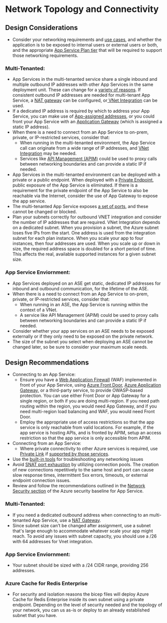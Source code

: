 # Network Topology and Connectivity
## Design Considerations
- Consider your networking requirements and [use cases](https://docs.microsoft.com/en-us/azure/app-service/networking-features#use-cases-and-features), and whether the application is to be exposed to internal users or external users or both, and the appropriate [App Service Plan tier](https://docs.microsoft.com/en-us/azure/azure-resource-manager/management/azure-subscription-service-limits#app-service-limits) that will be required to support those networking requirements.   

### Multi-Tenanted:
- App Services in the multi-tenanted service share a single inbound and multiple outbound IP addresses with other App Services in the same deployment unit.  These can change for a [variety of reasons](https://docs.microsoft.com/en-us/azure/app-service/overview-inbound-outbound-ips#how-ip-addresses-work-in-app-service). If consistent outbound IP addresses are needed for multi-tenant App Service, a [NAT gateway](https://docs.microsoft.com/en-us/azure/app-service/networking/nat-gateway-integration#:~:text=%20Set%20up%20NAT%20gateway%20through%20the%20portal%3A,Basics%20information%20and%20pick%20the%20region...%20More%20) can be configured, or[ VNet  Integration](https://docs.microsoft.com/en-us/azure/app-service/web-sites-integrate-with-vnet) can be used.
- If a dedicated IP address is required by which to address your App Service, you can make use of [App-assigned addresses](https://docs.microsoft.com/en-us/azure/app-service/networking-features#app-assigned-address), or you could front your App Service with an [Application Gateway](https://docs.microsoft.com/en-us/azure/app-service/networking/app-gateway-with-service-endpoints) (which is assigned a static IP address).
- When there is a need to connect from an App Service to on-prem, private, or IP-restricted services, consider that:
    - When running in the multi-tenanted environment, the App Service call can originate from a wide range of IP addresses, and [VNet Integration](https://docs.microsoft.com/en-us/azure/app-service/web-sites-integrate-with-vnet) may be needed.
    - Services like [API Management (APIM)](https://docs.microsoft.com/en-us/azure/api-management/api-management-key-concepts) could be used to proxy calls between networking boundaries and can provide a static IP if needed.
- App Services in the multi-tenanted environment can be deployed with a private or a public endpoint.  When deployed with a [Private Endpoint](https://docs.microsoft.com/en-us/azure/app-service/networking/private-endpoint), public exposure of the App Service is eliminated.  If there is a requirement for the private endpoint of the App Service to also be reachable via the Internet, consider the use of App Gateway to expose the app service. 
 - The multi-tenanted App Service exposes [a set of ports](https://docs.microsoft.com/en-us/azure/app-service/networking-features#app-service-ports), and these cannot be changed or blocked.
- Plan your subnets correctly for outbound VNET integration and consider the number of IP addresses that are required. VNet Integration depends on a dedicated subnet. When you provision a subnet, the Azure subnet loses five IPs from the start. One address is used from the integration subnet for each plan instance. When you scale your app to four instances, then four addresses are used. When you scale up or down in size, the required address space is doubled for a short period of time. This affects the real, available supported instances for a given subnet size.
 
### App Service Enviornment:
- App Services deployed on an ASE get static, dedicated IP addresses for inbound and outbound communication, for the lifetime of the ASE.
- When there is a need to connect from an App Service to on-prem, private, or IP-restricted services, consider that:
    - When running in an ASE, the App Service is running within the context of a VNet.
    - A service like API Management (APIM) could be used to proxy calls between networking boundaries and can provide a static IP if needed.
- Consider whether your app services on an ASE needs to be exposed externally or if they only need to be exposed on the private network.
- The size of the subnet you select when deploying an ASE cannot be changed later, so be sure to consider your maximum scale needs.


## Design Recommendations
- Connecting to an App Service:
    - Ensure you have a [Web Application Firewall](https://docs.microsoft.com/en-us/azure/web-application-firewall/overview) (WAF) implemented in front of your App Service, using [Azure Front Door](https://docs.microsoft.com/en-us/azure/web-application-firewall/afds/afds-overview), [Azure Application Gateway](https://docs.microsoft.com/en-us/azure/web-application-firewall/ag/ag-overview), or a third-party service, to provide OWASP-based protection. You can use either Front Door or App Gateway for a single region, or both if you are doing multi-region. If you need path routing within the region, you would need App Gateway, and if you need multi-region load balancing and WAF, you would need Front Door.
    - Employ the appropriate use of access restrictions so that the app service is only reachable from valid locations. For example, if the app service is hosting APIs, and is fronted by APIM, setup an access restriction so that the app service is only accessible from APIM.
- Connecting from an App Service:
    - Where private connectivity to other Azure services is required, use [Private Link](https://docs.microsoft.com/en-us/azure/private-link/private-link-overview) if [supported by those services](https://docs.microsoft.com/en-us/azure/private-link/availability).  
- Use the [built-in tools](https://azure.github.io/AppService/2021/04/13/Network-and-Connectivity-Troubleshooting-Tool.html) for troubleshooting any networking issues
- Avoid [SNAT port exhaustion](https://docs.microsoft.com/en-us/azure/app-service/troubleshoot-intermittent-outbound-connection-errors) by utilizing connection pools.  The creation of new connections repetitively to the same host and port can cause slow response times, intermittent 5xx errors, timeouts, or external endpoint connection issues.
- Review and follow the recommendations outlined in the [Network Security section](https://docs.microsoft.com/en-us/security/benchmark/azure/baselines/app-service-security-baseline?toc=/azure/app-service/toc.json#network-security) of the Azure security baseline for App Service.
### Multi-Tenanted:
- If you need a dedicated outbound address when connecting to an multi-tenanted App Service, use a [NAT Gateway](https://docs.microsoft.com/en-us/azure/app-service/networking/nat-gateway-integration). 
- Since subnet size can't be changed after assignment, use a subnet that's large enough to accommodate whatever scale your app might reach. To avoid any issues with subnet capacity, you should use a /26 with 64 addresses for Vnet integration.
### App Service Enviornment:
- Your subnet should be sized with a /24 CIDR range, providing 256 addresses. 

### Azure Cache for Redis Enterprise

- For security and isolation reasons the bicep files will deploy Azure Cache for Redis Enterprise inside its own subnet using a private endpoint. Depending on the level of security needed and the topology of your network, you can us as-is or deploy to  an already established subnet that you have.
